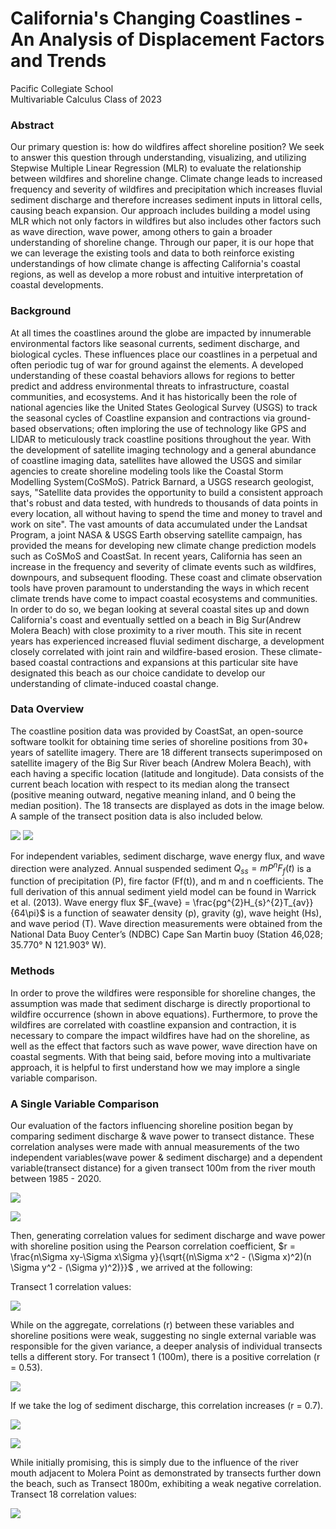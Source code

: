 # California's Changing Coastlines - An Analysis of Displacement Factors and Trends 

Pacific Collegiate School\
Multivariable Calculus Class of 2023


### Abstract
Our primary question is: how do wildfires affect shoreline position? We seek to answer this question through understanding, visualizing, and utilizing Stepwise Multiple Linear Regression (MLR) to evaluate the relationship between wildfires and shoreline change. Climate change leads to increased frequency and severity of wildfires and precipitation which increases fluvial sediment discharge and therefore increases sediment inputs in littoral cells, causing beach expansion.  Our approach includes building a model using MLR which not only factors in wildfires but also includes other factors such as wave direction, wave power, among others to gain a broader understanding of shoreline change. Through our paper, it is our hope that we can leverage the existing tools and data to both reinforce existing understandings of how climate change is affecting California's coastal regions, as well as develop a more robust and intuitive interpretation of coastal developments. 

### Background
At all times the coastlines around the globe are impacted by innumerable environmental factors like seasonal currents, sediment discharge, and biological cycles. These influences place our coastlines in a perpetual and often periodic tug of war for ground against the elements. A developed understanding of these coastal behaviors allows for regions to better predict and address environmental threats to infrastructure, coastal communities, and ecosystems. And it has historically been the role of national agencies like the United States Geological Survey (USGS) to track the seasonal cycles of Coastline expansion and contractions via ground-based observations; often imploring the use of technology like GPS and LIDAR to meticulously track coastline positions throughout the year. With the development of satellite imaging technology and a general abundance of coastline imaging data, satellites have allowed the USGS and similar agencies to create shoreline modeling tools like the Coastal Storm Modelling System(CoSMoS). Patrick Barnard, a USGS research geologist, says, "Satellite data provides the opportunity to build a consistent approach that's robust and data tested, with hundreds to thousands of data points in every location, all without having to spend the time and money to travel and work on site". The vast amounts of data accumulated under the Landsat Program, a joint NASA & USGS Earth observing satellite campaign, has provided the means for developing new climate change prediction models such as CoSMoS and CoastSat. In recent years, California has seen an increase in the frequency and severity of climate events such as wildfires, downpours, and subsequent flooding. These coast and climate observation tools have proven paramount to understanding the ways in which recent climate trends have come to impact coastal ecosystems and communities. In order to do so, we began looking at several coastal sites up and down California's coast and eventually settled on a beach in Big Sur(Andrew Molera Beach) with close proximity to a river mouth. This site in recent years has experienced increased fluvial sediment discharge, a development closely correlated with joint rain and wildfire-based erosion. These climate-based coastal contractions and expansions at this particular site have designated this beach as our choice candidate to develop our understanding of climate-induced coastal change.

### Data Overview
The coastline position data was provided by CoastSat, an open-source software toolkit for obtaining time series of shoreline positions from 30+ years of satellite imagery. There are 18 different transects superimposed on satellite imagery of the Big Sur River beach (Andrew Molera Beach), with each having a specific location (latitude and longitude). Data consists of the current beach location with respect to its median along the transect (positive meaning outward, negative meaning inland, and 0 being the median position). The 18 transects are displayed as dots in the image below. A sample of the transect position data is also included below.

![](images/image14.png)
![](images/image22.png)

For independent variables, sediment discharge, wave energy flux, and wave direction were analyzed. Annual suspended sediment $Q_{ss} = mP^{n}F_{f}(t)$ is a function of precipitation (P), fire factor (Ff(t)), and m and n coefficients. The full derivation of this annual sediment yield model can be found in Warrick et al. (2013). Wave energy flux $F_{wave} = \frac{pg^{2}H_{s}^{2}T_{av}}{64\pi}$ is a function of seawater density (p), gravity (g), wave height (Hs), and wave period (T). Wave direction measurements were obtained from the National Data Buoy Center’s (NDBC) Cape San Martin buoy (Station 46,028; 35.770° N 121.903° W). 

### Methods
In order to prove the wildfires were responsible for shoreline changes, the assumption was made that sediment discharge is directly proportional to wildfire occurrence (shown in above equations). Furthermore, to prove the wildfires are correlated with coastline expansion and contraction, it is necessary to compare the impact wildfires have had on the shoreline, as well as the effect that factors such as wave power, wave direction have on coastal segments.
With that being said, before moving into a multivariate approach, it is helpful to first understand how we may implore a single variable comparison.

### A Single Variable Comparison
Our evaluation of the factors influencing shoreline position began by comparing sediment discharge & wave power to transect distance. These correlation analyses were made with annual measurements of the two independent variables(wave power & sediment discharge) and a dependent variable(transect distance) for a given transect 100m from the river mouth between 1985 - 2020. 

![](images/image8.png)

![](images/image9.png)

Then, generating correlation values for sediment discharge and wave power with shoreline position using the Pearson correlation coefficient, $r = \frac{n\Sigma xy-\Sigma x\Sigma y}{\sqrt{(n\Sigma x^2 - (\Sigma x)^2)(n \Sigma y^2 - (\Sigma y)^2)}}$ , we arrived at the following:

Transect 1 correlation values:

![](images/image23.png)

While on the aggregate, correlations (r) between these variables and shoreline positions were weak, suggesting no single external variable was responsible for the given variance, a deeper analysis of individual transects tells a different story. For transect 1 (100m), there is a positive correlation (r = 0.53).

![](images/image20.png)

If we take the log of sediment discharge, this correlation increases (r = 0.7). 

![](images/image18.png)

![](images/image21.png)

While initially promising, this is simply due to the influence of the river mouth adjacent to Molera Point as demonstrated by transects further down the beach, such as Transect 1800m, exhibiting a weak negative correlation. 
Transect 18 correlation values:

![](images/image24.png)



